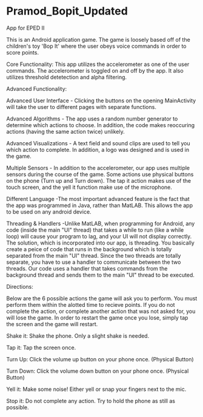 Pramod_Bopit_Updated
====================

App for EPED II

This is an Android application game.  The game is loosely based off of the children's toy 'Bop It' where the user obeys voice commands in order to score points. 

Core Functionality:
This app utilizes the accelerometer as one of the user commands. The accelerometer is toggled on and off by the app. It also utilizes threshold detetection and alpha filtering. 

Advanced Functionality:

Advanced User Interface - Clicking the buttons on the opening MainActivity will take the user to different pages with                             separate functions.

Advanced Algorithms     - The app uses a random number generator to determine which actions to choose. In addition, the                           code makes reoccuring actions (having the same action twice) unlikely.

Advanced Visualizations - A text field and sound clips are used to tell you which action to complete. In addition, a                              logo was designed and is used in the game. 

Multiple Sensors        - In addition to the accelerometer, our app uses multiple sensors during the course of the game.                           Some actions use physical buttons on the phone (Turn up and Turn down). The tap it action                               makes use of the touch screen, and the yell it function make use of the microphone.

Different Language      -The most important advanced feature is the fact that the app was programmed in Java, rather                             than MatLAB. This allows the app to be used on any android device.

Threading & Handlers    -Unlike MatLAB, when programming for Android, any code (inside the main "UI" thread) that takes                          a while to run (like a while loop) will cause your program to lag, and your UI will not display                          correctly. The solution, which is incorporated into our app, is threading. You basically create                          a peice of code that runs in the background which is totally separated from the main "UI"                               thread. Since the two threads are totally separate, you have to use a handler to communicate                            between the two threads. Our code uses a handler that takes commands from the background thread                          and sends them to the main "UI" thread to be executed.

Directions:

Below are the 6 possible actions the game will ask you to perform. You must perform them within the alotted time to recieve points. If you do not complete the action, or complete another action that was not asked for, you will lose the game. In order to restart the game once you lose, simply tap the screen and the game will restart.

Shake it: Shake the phone. Only a slight shake is needed.

Tap it: Tap the screen once.

Turn Up: Click the volume up button on your phone once. (Physical Button)

Turn Down: Click the volume down button on your phone once. (Physical Button)

Yell it: Make some noise! Either yell or snap your fingers next to the mic.

Stop it: Do not complete any action. Try to hold the phone as still as possible.

